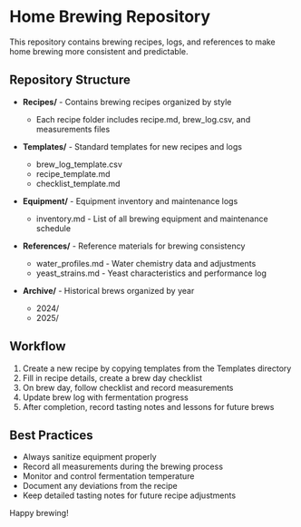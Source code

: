 # Home Brewing Repository

This repository contains brewing recipes, logs, and references to make home brewing more consistent and predictable.

## Repository Structure

- **Recipes/** - Contains brewing recipes organized by style
  - Each recipe folder includes recipe.md, brew_log.csv, and measurements files
  
- **Templates/** - Standard templates for new recipes and logs
  - brew_log_template.csv
  - recipe_template.md  
  - checklist_template.md

- **Equipment/** - Equipment inventory and maintenance logs
  - inventory.md - List of all brewing equipment and maintenance schedule

- **References/** - Reference materials for brewing consistency
  - water_profiles.md - Water chemistry data and adjustments
  - yeast_strains.md - Yeast characteristics and performance log

- **Archive/** - Historical brews organized by year
  - 2024/
  - 2025/

## Workflow

1. Create a new recipe by copying templates from the Templates directory
2. Fill in recipe details, create a brew day checklist
3. On brew day, follow checklist and record measurements
4. Update brew log with fermentation progress
5. After completion, record tasting notes and lessons for future brews

## Best Practices

- Always sanitize equipment properly
- Record all measurements during the brewing process
- Monitor and control fermentation temperature
- Document any deviations from the recipe
- Keep detailed tasting notes for future recipe adjustments

Happy brewing!